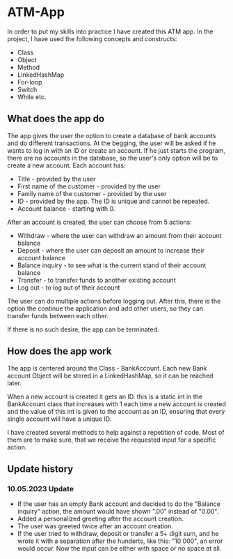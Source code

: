 # ATM-App

In order to put my skills into practice I have created this ATM app. In the project, I have used the following concepts and constructs:

  * Class
  * Object
  * Method
  * LinkedHashMap
  * For-loop
  * Switch
  * While
etc.

## What does the app do

The app gives the user the option to create a database of bank accounts and do different transactions. At the begging, the user will be asked if he wants to log in with an ID or create an account. If he just starts the program, there are no accounts in the database, so the user's only option will be to create a new account. Each account has:

  * Title - provided by the user
  * First name of the customer - provided by the user
  * Family name of the customer - provided by the user
  * ID - provided by the app. The ID is unique and cannot be repeated.
  * Account balance - starting with 0.

After an account is created, the user can choose from 5 actions:

  * Withdraw - where the user can withdraw an amount from their account balance
  * Deposit - where the user can deposit an amount to increase their account balance
  * Balance inquiry - to see what is the current stand of their account balance
  * Transfer - to transfer funds to another existing account
  * Log out - to log out of their account

The user can do multiple actions before logging out. After this, there is the option the continue the application and add other users, so they can transfer funds between each other.

If there is no such desire, the app can be terminated.

## How does the app work

The app is centered around the Class - BankAccount. Each new Bank account Object will be stored in a LinkedHashMap, so it can be reached later. 

When a new account is created it gets an ID. this is a static int in the BankAccount class that increases with 1 each time a new account is created and the value of this int is given to the account as an ID, ensuring that every single account will have a unique ID. 

I have created several methods to help against a repetition of code. Most of them are to make sure, that we receive the requested input for a specific action.

 ## Update history
 
 ### 10.05.2023 Update
  * If the user has an empty Bank account and decided to do the "Balance inquiry" action, the amount would have shown ".00" instead of "0.00".
  * Added a personalized greeting after the account creation. 
  * The user was greeted twice after an account creation.
  * If the user tried to withdraw, deposit or transfer a 5+ digit sum, and he wrote it with a separation after the hunderts, like this: "10 000", an error would occur. Now the input can be either with space or no space at all.

